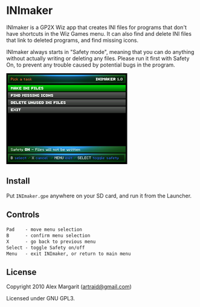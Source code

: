 INImaker
========

INImaker is a GP2X Wiz app that creates INI files for programs that don't have shortcuts in the Wiz Games menu. It can also find and delete INI files that link to deleted programs, and find missing icons.

INImaker always starts in "Safety mode", meaning that you can do anything without actually writing or deleting any files. Please run it first with Safety On, to prevent any trouble caused by potential bugs in the program.

![INImaker Screenshot](https://github.com/alxm/inimaker/raw/master/screenshots/inimaker1.png "INImaker Screenshot")

Install
-------

Put `INImaker.gpe` anywhere on your SD card, and run it from the Launcher.

Controls
--------

    Pad    - move menu selection
    B      - confirm menu selection
    X      - go back to previous menu
    Select - toggle Safety on/off
    Menu   - exit INImaker, or return to main menu

License
-------

Copyright 2010 Alex Margarit (artraid@gmail.com)

Licensed under GNU GPL3.
